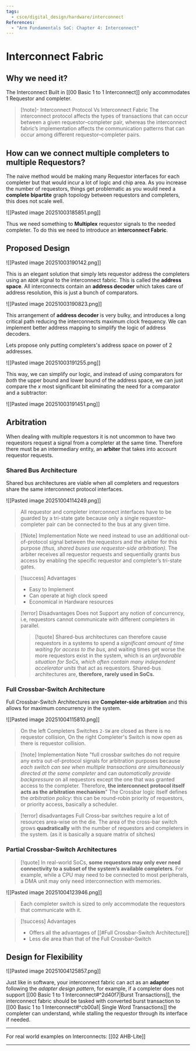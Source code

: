 ```yaml
---
tags:
  - csce/digital_design/hardware/interconnect
References:
  - "Arm Fundamentals SoC: Chapter 4: Interconnect"
---
```

# Interconnect Fabric 

## Why we need it?

The Interconnect Built in [[00 Basic 1 to 1 Interconnect]] only accommodates 1 Requestor and completer.

>[!note]- Interconnect Protocol Vs Interconnect Fabric
>The interconnect protocol affects the types of transactions that can occur between a given requestor–completer pair, whereas the interconnect fabric’s implementation affects the communication patterns that can occur among different requestor–completer pairs.

## How can we connect multiple completers to multiple Requestors?

The naive method would be making many Requestor interfaces for each completer but that would incur a lot of logic and chip area. As you increase the number of requestors, things get problematic as you would need a **complete bipartite** graph topology between requestors and completers, this does not scale well.


![[Pasted image 20251003185851.png]]


Thus we need something to **Multiplex** requestor signals to the needed completer. To do this we need to introduce an **interconnect Fabric**.

## Proposed Design

![[Pasted image 20251003190142.png]]

This is an elegant solution that simply lets requestor address the completers using an `ADDR` signal to the interconnect fabric. This is called the **address space**. All interconnects contain an **address decoder** which takes care of address resolution, this is just a bunch of comparators.

![[Pasted image 20251003190823.png]]

This arrangement of **address decoder** is very bulky, and introduces a long critical path reducing the interconnects maximum clock frequency. We can implement better address mapping to simplify the logic of address decoders.

Lets propose only putting completers's address space on power of 2 addresses.

![[Pasted image 20251003191255.png]]

This way, we can simplify our logic, and instead of using comparators for _both_ the upper bound and lower bound of the address space, we can just compare the $x$ most significant bit eliminating the need for a comparator and a subtractor:

![[Pasted image 20251003191451.png]]

## Arbitration 

When dealing with multiple requestors it is not uncommon to have two requestors request a signal from a completer at the same time. Therefore there must be an intermediary entity, an **arbiter** that takes into account requestor requests.

### Shared Bus Architecture

Shared bus architectures are viable when all completers and requestors share the same interconnect protocol interfaces. 

![[Pasted image 20251004114249.png]]

> All requestor and completer interconnect interfaces have to be guarded by a tri-state gate because only a single requestor–completer pair can be connected to the bus at any given time.

>[!Note] Implementation Note
> we need instead to use an additional out-of-protocol signal between the requestors and the arbiter for this purpose _(thus, shared buses use requestor-side arbitration)._
> The arbiter receives all requestor requests and sequentially grants bus access by enabling the specific requestor and completer’s tri-state gates.

>[!success] Advantages
> - Easy to Implement
> - Can operate at high clock speed
> - Economical in Hardware resources

>[!error] Disadvantages
> Does not Support any notion of concurrency, i.e, requestors cannot communicate with different completers in parallel.
> > [!quote] 
> > Shared-bus architectures can therefore cause requestors in a systems to spend a _significant amount of time waiting for access to the bus_, and waiting times get worse the more requestors exist in the system, which is an _unfavorable situation for SoCs, which often contain many independent accelerator units_ that act as requestors. Shared-bus architectures are, **therefore, rarely used in SoCs.**

### Full Crossbar-Switch Architecture

Full Crossbar-Switch Architectures are **Completer-side arbitration** and this allows for maximum concurrency in the system.

![[Pasted image 20251004115810.png]]
> On the left Completers Switches `2-SW` are closed as there is no requestor collision, On the right Completer's Switch is now open as there is requestor collision.

>[!note]  Implementation Note
>  "full crossbar switches do not require any extra out-of-protocol signals for arbitration purposes because _each switch can see when multiple transactions are simultaneously directed at the same completer_ and can _automatically provide backpressure_ on all requestors except the one that was granted access to the completer. Therefore, **the interconnect protocol itself acts as the arbitration mechanism**"
>  The Crossbar logic itself defines the _arbitration policy_: this can be round-robin priority of requestors, or priority access, basically a scheduler.

>[!error] disadvantages
> Full Cross-bar switches require a lot of resources area-wise on the die. The area of the cross-bar switch grows **quadratically** with the number of requestors and completers in the system. (as it is basically a square matrix of sitches)

### Partial Crossbar-Switch Architectures

>[!quote] 
In real-world SoCs, **some requestors may only ever need connectivity to a subset of the system’s available completers**. For example, while a CPU may need to be connected to most peripherals, a DMA unit may only need interconnection with memories. 

![[Pasted image 20251004123946.png]]

> Each completer switch is sized to only accommodate the requestors that communicate with it.

>[!success] Advantages
> - Offers all the advantages of [[#Full Crossbar-Switch Architecture]] 
> - Less die area than that of the Full Crossbar-Switch

## Design for Flexibility

![[Pasted image 20251004125857.png]]

Just like in software, your interconnect fabric can act as an **adapter** following the _adapter design pattern_, for example, if a completer does not support [[00 Basic 1 to 1 Interconnect#^2d40f7|Burst Transactions]], the interconnect fabric should be tasked with converted burst transaction to [[00 Basic 1 to 1 Interconnect#^cb00a1| Single Word Transactions]] the completer can understand, while stalling the requestor through its interface if needed.

--- 

For real world examples on Interconnects: [[02 AHB-Lite]]

---

